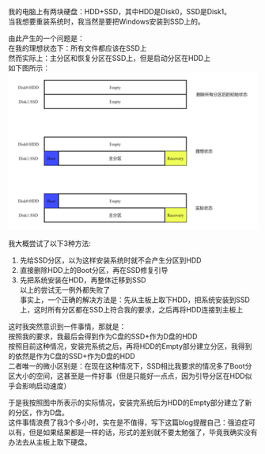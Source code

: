 我的电脑上有两块硬盘：HDD+SSD，其中HDD是Disk0，SSD是Disk1。<br>
当我想要重装系统时，我当然是要把Windows安装到SSD上的。

由此产生的一个问题是：<br>
在我的理想状态下：所有文件都应该在SSD上<br>
然而实际上：主分区和恢复分区在SSD上，但是启动分区在HDD上<br>
如下图所示：
![](HDD与SSD.png)

我大概尝试了以下3种方法:

1. 先给SSD分区，以为这样安装系统时就不会产生分区到HDD
2. 直接删除HDD上的Boot分区，再在SSD修复引导
3. 先把系统安装在HDD，再整体迁移到SSD
   <br>
   以上的尝试无一例外都失败了<br>
   事实上，一个正确的解决方法是：先从主板上取下HDD，把系统安装到SSD上，这时所有分区都在SSD上符合我的要求，之后再将HDD连接到主板上

这时我突然意识到一件事情，那就是：<br>
按照我的要求，我最后会得到作为C盘的SSD+作为D盘的HDD<br>
按照目前这种情况，安装完系统之后，再将HDD的Empty部分建立分区，我得到的依然是作为C盘的SSD+作为D盘的HDD<br>
二者唯一的微小区别是：在现在这种情况下，SSD相比我要求的情况多了Boot分区大小的空间，这甚至是一件好事（但是只能好一点点，因为引导分区在HDD似乎会影响启动速度）

于是我按照图中所表示的实际情况，安装完系统后为HDD的Empty部分建立了新的分区，作为D盘。<br>
这件事情浪费了我3个多小时，实在是不值得，写下这篇blog提醒自己：强迫症可以有，但是如果结果都是一样的话，形式的差别就不要太勉强了，毕竟我确实没有办法去从主板上取下硬盘。